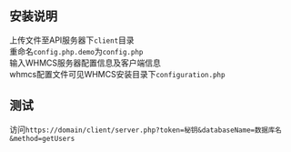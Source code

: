 ## 安装说明  
上传文件至API服务器下`client`目录  
重命名`config.php.demo`为`config.php`  
输入WHMCS服务器配置信息及客户端信息  
whmcs配置文件可见WHMCS安装目录下`configuration.php`
## 测试
访问`https://domain/client/server.php?token=秘钥&databaseName=数据库名&method=getUsers`  
